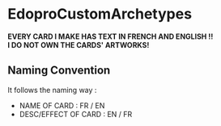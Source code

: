 # EdoproCustomArchetypes
**EVERY CARD I MAKE HAS TEXT IN FRENCH AND ENGLISH !!**<br>
**I DO NOT OWN THE CARDS' ARTWORKS!**
## Naming Convention
It follows the naming way :<br>
<ul>
  <li>NAME OF CARD : FR / EN</li>
  <li>DESC/EFFECT OF CARD : EN / FR</li>
</ul>
